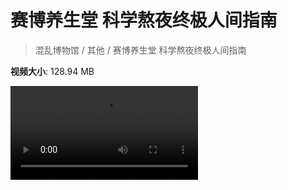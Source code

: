 # 赛博养生堂 科学熬夜终极人间指南

> 混乱博物馆 / 其他 / 赛博养生堂 科学熬夜终极人间指南

**视频大小**: 128.94 MB

<div class="video"><video src="https://file.hsyhx.top/video/混乱博物馆/其他/赛博养生堂 科学熬夜终极人间指南.mp4" controls preload>🤔 您的浏览器不支持 video 标签</video></div>